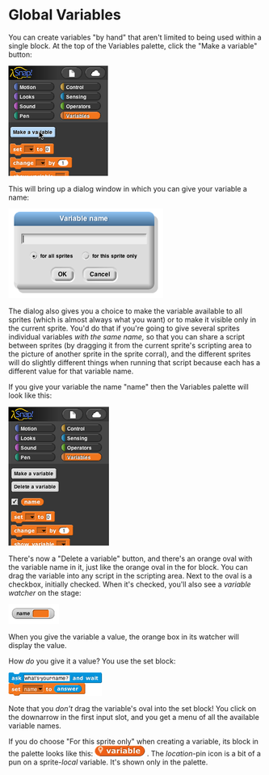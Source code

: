 # Global Variables

You can create variables "by hand" that aren't limited to being used within a single block. At the top of the Variables palette, click the
"Make a variable" button:

![](assets/images/image97.png) <!-- {width="197px" height="218px"} -->

This will bring up a dialog window in which you can give your variable a name:

![](assets/images/image96.png) <!-- {width="306px" height="177px"} -->

The dialog also gives you a choice to make the variable available to all
sprites (which is almost always what you want) or to make it visible
only in the current sprite. You'd do that if you're going to give
several sprites individual variables *with the same name,* so that you
can share a script between sprites (by dragging it from the current
sprite's scripting area to the picture of another sprite in the sprite
corral), and the different sprites will do slightly different things
when running that script because each has a different value for that
variable name.

If you give your variable the name "name" then the Variables palette will look like this:

![](assets/images/image98.png) <!-- {width="159px" height="220px"} -->

There's now a "Delete a variable" button, and there's an orange oval with the variable name in it, just like the orange oval in the for block. You can drag the variable into any script in the scripting area. Next to the oval is a checkbox, initially checked. When it's checked, you'll also see a *variable watcher* on the stage:

![](assets/images/image99.png) <!-- {width="100px" height="39px"} -->

When you give the variable a value, the orange box in its watcher will
display the value.


How *do* you give it a value? You use the set block:

![](assets/images/image100.png) <!-- {width="185px" height="46px"} -->

Note that you *don't* drag the variable's oval into the set block! You
click on the downarrow in the first input slot, and you get a menu of
all the available variable names.

If you do choose "For this sprite only" when creating a variable, its
block in the palette looks like this: ![](assets/images/image101.png) <!-- {width="42px" height="20px"} -->. The *location*-pin icon is a bit of a pun on a sprite-*local* variable. It's shown only in the palette.
